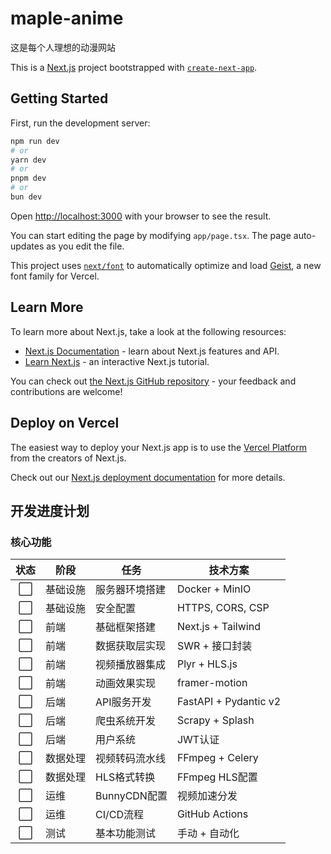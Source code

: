 # maple-anime

这是每个人理想的动漫网站

This is a [Next.js](https://nextjs.org) project bootstrapped with [`create-next-app`](https://nextjs.org/docs/app/api-reference/cli/create-next-app).

## Getting Started

First, run the development server:

```bash
npm run dev
# or
yarn dev
# or
pnpm dev
# or
bun dev
```

Open [http://localhost:3000](http://localhost:3000) with your browser to see the result.

You can start editing the page by modifying `app/page.tsx`. The page auto-updates as you edit the file.

This project uses [`next/font`](https://nextjs.org/docs/app/building-your-application/optimizing/fonts) to automatically optimize and load [Geist](https://vercel.com/font), a new font family for Vercel.

## Learn More

To learn more about Next.js, take a look at the following resources:

- [Next.js Documentation](https://nextjs.org/docs) - learn about Next.js features and API.
- [Learn Next.js](https://nextjs.org/learn) - an interactive Next.js tutorial.

You can check out [the Next.js GitHub repository](https://github.com/vercel/next.js) - your feedback and contributions are welcome!

## Deploy on Vercel

The easiest way to deploy your Next.js app is to use the [Vercel Platform](https://vercel.com/new?utm_medium=default-template&filter=next.js&utm_source=create-next-app&utm_campaign=create-next-app-readme) from the creators of Next.js.

Check out our [Next.js deployment documentation](https://nextjs.org/docs/app/building-your-application/deploying) for more details.

## 开发进度计划

### 核心功能

| 状态 | 阶段 | 任务 | 技术方案 |
|:---:|------|------|----------|
| ⬜ | 基础设施 | 服务器环境搭建 | Docker + MinIO |
| ⬜ | 基础设施 | 安全配置 | HTTPS, CORS, CSP |
| ⬜ | 前端 | 基础框架搭建 | Next.js + Tailwind |
| ⬜ | 前端 | 数据获取层实现 | SWR + 接口封装 |
| ⬜ | 前端 | 视频播放器集成 | Plyr + HLS.js |
| ⬜ | 前端 | 动画效果实现 | framer-motion |
| ⬜ | 后端 | API服务开发 | FastAPI + Pydantic v2 |
| ⬜ | 后端 | 爬虫系统开发 | Scrapy + Splash |
| ⬜ | 后端 | 用户系统 | JWT认证 |
| ⬜ | 数据处理 | 视频转码流水线 | FFmpeg + Celery |
| ⬜ | 数据处理 | HLS格式转换 | FFmpeg HLS配置 |
| ⬜ | 运维 | BunnyCDN配置 | 视频加速分发 |
| ⬜ | 运维 | CI/CD流程 | GitHub Actions |
| ⬜ | 测试 | 基本功能测试 | 手动 + 自动化 |